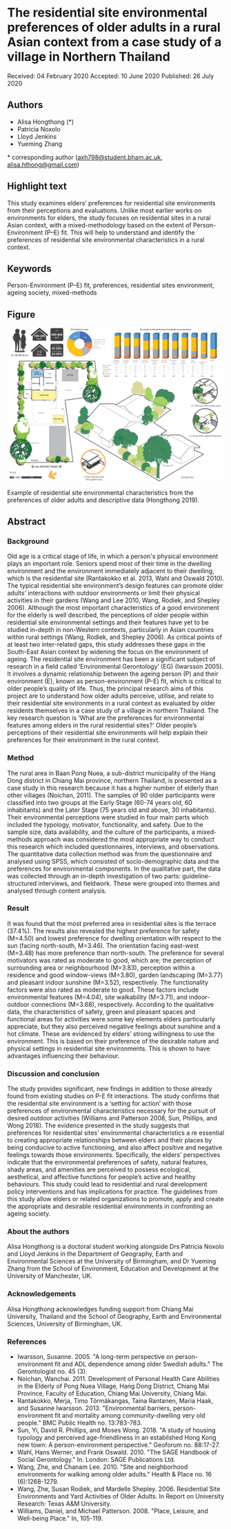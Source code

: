 # The residential site environmental preferences of older adults in a rural Asian context from a case study of a village in Northern Thailand

Received: 04 February 2020 
Accepted: 10 June 2020
Published: 26 July 2020

## Authors

- Alisa Hongthong (\*)
- Patricia Noxolo
- Lloyd Jenkins
- Yueming Zhang

\* corresponding author (axh798@student.bham.ac.uk, alisa.hthong@gmail.com)

## Highlight text

This study examines elders’ preferences for residential site environments from their perceptions and evaluations. Unlike most earlier works on environments for elders, the study focuses on residential sites in a rural Asian context, with a mixed-methodology based on the extent of Person-Environment (P–E) fit. This will help to understand and identify the preferences of residential site environmental characteristics in a rural context. 

## Keywords

Person-Environment (P–E) fit, preferences, residential sites environment, ageing society, mixed-methods 

## Figure

![Figure 03](../figures/03_figure.jpg)

Example of residential site environmental characteristics from the preferences of older adults and descriptive data (Hongthong 2019).

## Abstract

### Background

Old age is a critical stage of life, in which a person's physical environment plays an important role. Seniors spend most of their time in the dwelling environment and the environment immediately adjacent to their dwelling, which is the residential site (Rantakokko et al. 2013, Wahl and Oswald 2010). The typical residential site environment’s design features can promote older adults’ interactions with outdoor environments or limit their physical activities in their gardens (Wang and Lee 2010, Wang, Rodiek, and Shepley 2006). Although the most important characteristics of a good environment for the elderly is well described, the perceptions of older people within residential site environmental settings and their features have yet to be studied in-depth in non-Western contexts, particularly in Asian countries within rural settings (Wang, Rodiek, and Shepley 2006). As critical points of at least two inter-related gaps, this study addresses these gaps in the South-East Asian context by widening the focus on the environment of ageing. The residential site environment has been a significant subject of research in a field called ‘Environmental Gerontology’ (EG) (Iwarsson 2005). It involves a dynamic relationship between the ageing person (P) and their environment (E), known as person-environment (P-E) fit, which is critical to older people’s quality of life. Thus, the principal research aims of this project are to understand how older adults perceive, utilise, and relate to their residential site environments in a rural context as evaluated by older residents themselves in a case study of a village in northern Thailand. The key research question is ‘What are the preferences for environmental features among elders in the rural residential sites?’ Older people’s perceptions of their residential site environments will help explain their preferences for their environment in the rural context.

### Method

The rural area in Baan Pong Nuea, a sub-district municipality of the Hang Dong district in Chiang Mai province, northern Thailand, is presented as a case study in this research because it has a higher number of elderly than other villages (Noichan, 2011). The samples of 90 older participants were classified into two groups at the Early Stage (60-74 years old, 60 inhabitants) and the Later Stage (75 years old and above, 30 inhabitants). Their environmental perceptions were studied in four main parts which included the typology, motivator, functionality, and safety. Due to the sample size, data availability, and the culture of the participants, a mixed-methods approach was considered the most appropriate way to conduct this research which included questionnaires, interviews, and observations. The quantitative data collection method was from the questionnaire and analysed using SPSS, which consisted of socio-demographic data and the preferences for environmental components. In the qualitative part, the data was collected through an in-depth investigation of two parts: guideline-structured interviews, and fieldwork. These were grouped into themes and analysed through content analysis.

### Result

It was found that the most preferred area in residential sites is the terrace (37.4%). The results also revealed the highest preference for safety (M=4.50) and lowest preference for dwelling orientation with respect to the sun (facing north-south, M=3.46). The orientation facing east-west (M=3.48) has more preference than north-south. The preference for several motivators was rated as moderate to good, which are; the perception of surrounding area or neighbourhood (M=3.83), perception within a residence and good window-views (M=3.80), garden landscaping (M=3.77) and pleasant indoor sunshine (M=3.52), respectively. The functionality factors were also rated as moderate to good. These factors include environmental features (M=4.04), site walkability (M=3.71), and indoor-outdoor connections (M=3.68), respectively. According to the qualitative data, the characteristics of safety, green and pleasant spaces and functional areas for activities were some key elements elders particularly appreciate, but they also perceived negative feelings about sunshine and a hot climate. These are evidenced by elders’ strong willingness to use the environment. This is based on their preference of the desirable nature and physical settings in residential site environments. This is shown to have advantages influencing their behaviour.

### Discussion and conclusion

The study provides significant, new findings in addition to those already found from existing studies on P-E fit interactions. The study confirms that the residential site environment is a ‘setting for action’ with those preferences of environmental characteristics necessary for the pursuit of desired outdoor activities (Williams and Patterson 2008, Sun, Phillips, and Wong 2018). The evidence presented in the study suggests that preferences for residential sites’ environmental characteristics a
re essential to creating appropriate relationships between elders and their places by being conducive to active functioning, and also affect positive and negative feelings towards those environments. Specifically, the elders’ perspectives indicate that the environmental preferences of safety, natural features, shady areas, and amenities are perceived to possess ecological, aesthetical, and affective functions for people’s active and healthy behaviours. This study could lead to residential and rural development policy interventions and has implications for practice. The guidelines from this study allow elders or related organizations to promote, apply and create the appropriate and desirable residential environments in confronting an ageing society.

### About the authors

Alisa Hongthong is a doctoral student working alongside Drs Patricia Noxolo and Lloyd Jenkins in the Department of Geography, Earth and Environmental Sciences at the University of Birmingham, and Dr Yueming Zhang from the School of Environment, Education and Development at the University of Manchester, UK. 

### Acknowledgements

Alisa Hongthong acknowledges funding support from Chiang Mai University, Thailand and the School of Geography, Earth and Environmental Sciences, University of Birmingham, UK.

### References

- Iwarsson, Susanne. 2005. "A long-term perspective on person-environment fit and ADL dependence among older Swedish adults." The Gerontologist no. 45 (3).
- Noichan, Wanchai. 2011. Development of Personal Health Care Abilities in the Elderly of Pong Nuea Village, Hang Dong District, Chiang Mai Province, Faculty of Education, Chiang Mai University, Chiang Mai.
- Rantakokko, Merja, Timo Törmäkangas, Taina Rantanen, Maria Haak, and Susanne Iwarsson. 2013. "Environmental barriers, person-environment fit and mortality among community-dwelling very old people." BMC Public Health no. 13:783-783.
- Sun, Yi, David R. Phillips, and Moses Wong. 2018. "A study of housing typology and perceived age-friendliness in an established Hong Kong new town: A person-environment perspective." Geoforum no. 88:17-27.
- Wahl, Hans Werner, and Frank Oswald. 2010. "The SAGE Handbook of Social Gerontology." In. London: SAGE Publications Ltd.
- Wang, Zhe, and Chanam Lee. 2010. "Site and neighborhood environments for walking among older adults." Health & Place no. 16 (6):1268-1279.
- Wang, Zhe, Susan Rodiek, and Mardelle Shepley. 2006. Residential Site Environments and Yard Activities of Older Adults. In Report on University Research: Texas A&M University.
- Williams, Daniel, and Michael Patterson. 2008. "Place, Leisure, and Well-being Place." In, 105-119.